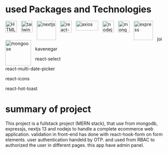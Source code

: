 # used Packages and Technologies
<img src="https://cdn.jsdelivr.net/gh/devicons/devicon/icons/html5/html5-original.svg" width="36"  alt="HTML5" style="padding-right:10px;" align="left"  />
<img src="https://upload.wikimedia.org/wikipedia/commons/thumb/d/d5/Tailwind_CSS_Logo.svg/2048px-Tailwind_CSS_Logo.svg.png" width="36" alt="tailwind" style="padding-right:10px;" align="left" />
<img src="https://encrypted-tbn0.gstatic.com/images?q=tbn:ANd9GcReGL5y1FOv0EvcYDsUjObElS-G15wowqoM39yRcjZof7O3J-Ko_zmk6-RPjbY7aDRIZbw&usqp=CAU" width="60" alt="nextjs" style="padding-right:10px;" align="left" />

<img src="https://avatars.githubusercontent.com/u/53986236?v=4&s=400" width="36" alt="react-hook-form" style="padding-right:10px;" align="left" />
<img src="https://seeklogo.com/images/A/axios-logo-CD0C90458F-seeklogo.com.png" width="70" height="30" alt="axios" style="padding-right:10px;" align="left" />
<img src="https://cdn.jsdelivr.net/gh/devicons/devicon/icons/nodejs/nodejs-original.svg" width="36" alt="nodejs" style="padding-right:10px;" align="left" />
<img src="https://cdn.jsdelivr.net/gh/devicons/devicon/icons/mongodb/mongodb-original.svg" width="36" alt="mongodb" style="padding-right:10px;" align="left" />
<img src="https://w7.pngwing.com/pngs/545/451/png-transparent-node-js-express-js-javascript-solution-stack-web-application-others-angle-text-rectangle-thumbnail.png" width="60" alt="express" style="padding-right:10px;" align="left" />
<img src="https://encrypted-tbn0.gstatic.com/images?q=tbn:ANd9GcRAmIXNHmj9NRUqg_frbn1AiL8p6eY6895JzQ&usqp=CAU" width="80" alt="mongoose" style="padding-right:10px;" align="left" />

<br />
<br />

<p width="960" style="padding-right: 10px;" align="left" >joi</p>
<p width="960" style="padding-right:40px;" align="left" >kavenegar</p>
<p width="960" style="padding-right:40px;" align="left" >react-select</p>
<p width="960" style="padding-right:40px;" align="left" >react-multi-date-picker</p>
<p width="960" style="padding-right:40px;" align="left" >react-icons</p>
<p width="960" style="padding-right:40px;" align="left" >react-hot-toast</p>

# summary of project
This project is a fullstack project (MERN stack), that use from mongodb, expressjs, nextjs 13 and nodejs to handle a complete ecommerce web application. 
validation in front-end has done with react-hook-form on form elements.
user authentication handeld by OTP.
and used from RBAC to authorized the user in different pages.
this app have admin panel.



